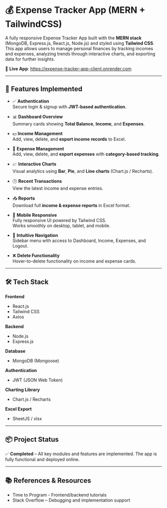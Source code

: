 # 💰 Expense Tracker App (MERN + TailwindCSS)

A fully responsive Expense Tracker App built with the **MERN stack** (MongoDB, Express.js, React.js, Node.js) and styled using **Tailwind CSS**. This app allows users to manage personal finances by tracking incomes and expenses, analyzing trends through interactive charts, and exporting data for further insights.

🔗 **Live App**: https://expense-tracker-app-client.onrender.com

---

## 🚀 Features Implemented

- ✅ **Authentication**  
  Secure login & signup with **JWT-based authentication**.

- 📊 **Dashboard Overview**  
  Summary cards showing **Total Balance**, **Income**, and **Expenses**.

- 💵 **Income Management**  
  Add, view, delete, and **export income records** to Excel.

- 🧾 **Expense Management**  
  Add, view, delete, and **export expenses** with **category-based tracking**.

- 📈 **Interactive Charts**  
  Visual analytics using **Bar**, **Pie**, and **Line charts** (Chart.js / Recharts).

- 🕒 **Recent Transactions**  
  View the latest income and expense entries.

- 📥 **Reports**  
  Download full **income & expense reports** in Excel format.

- 📱 **Mobile Responsive**  
  Fully responsive UI powered by Tailwind CSS.  
  Works smoothly on desktop, tablet, and mobile.

- 🧭 **Intuitive Navigation**  
  Sidebar menu with access to Dashboard, Income, Expenses, and Logout.

- ❌ **Delete Functionality**  
  Hover-to-delete functionality on income and expense cards.

---

## 🛠️ Tech Stack

**Frontend**  
- React.js  
- Tailwind CSS  
- Axios  

**Backend**  
- Node.js  
- Express.js  

**Database**  
- MongoDB (Mongoose)

**Authentication**  
- JWT (JSON Web Token)

**Charting Library**  
- Chart.js / Recharts

**Excel Export**  
- SheetJS / xlsx

---

## 📦 Project Status

✅ **Completed** – All key modules and features are implemented. The app is fully functional and deployed online.

---

## 📚 References & Resources

- Time to Program - Frontend/backend tutorials  
- Stack Overflow – Debugging and implementation support
